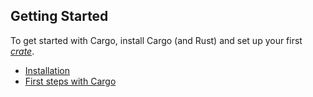## Getting Started

To get started with Cargo, install Cargo (and Rust) and set up your first
[*crate*][def-crate].

* [Installation](installation.md)
* [First steps with Cargo](first-steps.md)

[def-crate]:  ../appendix/glossary.md#crate  '"crate" (glossary entry)'
